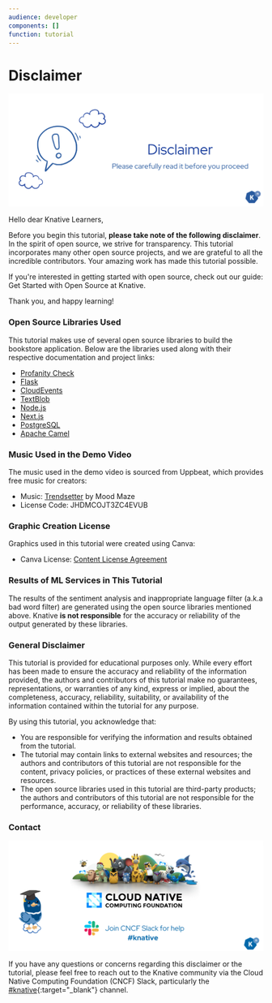 ```yaml
---
audience: developer
components: []
function: tutorial
---
```


# **Disclaimer**

![image](images/image2.png)

Hello dear Knative Learners,

Before you begin this tutorial, **please take note of the following disclaimer**. In the spirit of open source, we strive for transparency. This tutorial incorporates many other open source projects, and we are grateful to all the incredible contributors. Your amazing work has made this tutorial possible.

If you're interested in getting started with open source, check out our guide: Get Started with Open Source at Knative.

Thank you, and happy learning!

### **Open Source Libraries Used**

This tutorial makes use of several open source libraries to build the bookstore application. Below are the libraries used along with their respective documentation and project links:

- [Profanity Check](https://pypi.org/project/profanity-check/)
- [Flask](https://flask.palletsprojects.com/en/3.0.x/)
- [CloudEvents](https://cloudevents.io/)
- [TextBlob](https://textblob.readthedocs.io/en/dev/)
- [Node.js](https://nodejs.org/en)
- [Next.js](https://nextjs.org/)
- [PostgreSQL](https://www.postgresql.org/)
- [Apache Camel](https://camel.apache.org/)

### **Music Used in the Demo Video**

The music used in the demo video is sourced from Uppbeat, which provides free music for creators:

- Music: [Trendsetter](https://uppbeat.io/t/mood-maze/trendsetter) by Mood Maze
- License Code: JHDMCOJT3ZC4EVUB

### **Graphic Creation License**

Graphics used in this tutorial were created using Canva:

- Canva License: [Content License Agreement](https://www.canva.com/policies/content-license-agreement)

### **Results of ML Services in This Tutorial**

The results of the sentiment analysis and inappropriate language filter (a.k.a bad word filter) are generated using the open source libraries mentioned above. Knative **is not responsible** for the accuracy or reliability of the output generated by these libraries.

### **General Disclaimer**

This tutorial is provided for educational purposes only. While every effort has been made to ensure the accuracy and reliability of the information provided, the authors and contributors of this tutorial make no guarantees, representations, or warranties of any kind, express or implied, about the completeness, accuracy, reliability, suitability, or availability of the information contained within the tutorial for any purpose.

By using this tutorial, you acknowledge that:

- You are responsible for verifying the information and results obtained from the tutorial.
- The tutorial may contain links to external websites and resources; the authors and contributors of this tutorial are not responsible for the content, privacy policies, or practices of these external websites and resources.
- The open source libraries used in this tutorial are third-party products; the authors and contributors of this tutorial are not responsible for the performance, accuracy, or reliability of these libraries.

### **Contact**

![image](images/image1.png)

If you have any questions or concerns regarding this disclaimer or the tutorial, please feel free to reach out to the Knative community via the Cloud Native Computing Foundation (CNCF) Slack, particularly the [#knative](https://cloud-native.slack.com/archives/C04LGHDR9K7){:target="_blank"} channel.